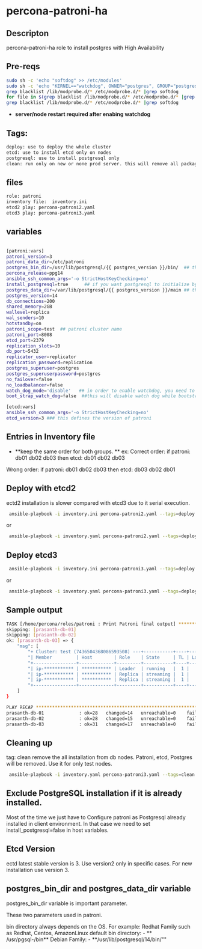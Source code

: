 # percona-patroni-ha

## Descripton ##
percona-patroni-ha role to install postgres with High Availability

## Pre-reqs ##

```bash
sudo sh -c 'echo "softdog" >> /etc/modules'
sudo sh -c 'echo "KERNEL=="watchdog", OWNER="postgres", GROUP="postgres"" >> /etc/udev/rules.d/61-watchdog.rules'
grep blacklist /lib/modprobe.d/* /etc/modprobe.d/* |grep softdog
for file in $(grep blacklist /lib/modprobe.d/* /etc/modprobe.d/* |grep softdog|cut -d":" -f1); do sed -i 's/softdog//g' $file;done
grep blacklist /lib/modprobe.d/* /etc/modprobe.d/* |grep softdog
```

- **server/node restart required after enabing watchdog**

## Tags: ##
```bash
deploy: use to deploy the whole cluster
etcd: use to install etcd only on nodes
postgresql: use to install postgresql only
clean: run only on new or none prod server. this will remove all packages and delete postgres direcotry (/var/lib/postgresql/)
```
## files ##
```bash
role: patroni
inventory file:  inventory.ini
etcd2 play: percona-patroni2.yaml
etcd3 play: percona-patroni3.yaml
```
## variables ##
```bash

[patroni:vars]
patroni_version=3
patroni_data_dir=/etc/patroni
postgres_bin_dir=/usr/lib/postgresql/{{ postgres_version }}/bin/  ## this is needed for patroni configuration
percona_release=ppg14
ansible_ssh_common_args='-o StrictHostKeyChecking=no'
install_postgresql=true      ## if you want postgresql to initialize by patroni. If postgresql already install make it false
postgres_data_dir=/var/lib/postgresql/{{ postgres_version }}/main ## this is needed for patroni configuration
postgres_version=14
db_connections=200
shared_memory=2GB
wallevel=replica
wal_senders=10
hotstandby=on
patroni_scope=test  ## patroni cluster name
patroni_port=8008
etcd_port=2379
replication_slots=10
db_port=5432
replicator_user=replicator
replication_password=replication
postgres_superuser=postgres
postgres_superuserpassword=postgres
no_failover=false
no_loadbalancer=false
watch_dog_mode='disable'   ## in order to enable watchdog, you need to follow prereq steps to enable watch dod at OS level.
boot_strap_watch_dog=false  ##this will disable watch dog while bootstraping postgres

[etcd:vars]
ansible_ssh_common_args='-o StrictHostKeyChecking=no'
etcd_version=3 ### this defines the version of patroni
```
## Entries in Inventory file ##

- **keep the same order for both groups. **
  ex:
Correct order:
  if patroni:
       db01
       db02
       db03
  then
      etcd:
        db01
        db02
        db03

Wrong order:
  if patroni:
       db01
       db02
       db03
then  etcd:
        db03
        db02
        db01
## Deploy with etcd2 ##

ectd2 installation is slower compared with etcd3 due to it serial execution.

  ```bash
   ansible-playbook -i inventory.ini percona-patroni2.yaml --tags=deploy
   ```
or
  ```bash
   ansible-playbook -i inventory.yaml percona-patroni2.yaml --tags=deploy
   ```
## Deploy etcd3 ##
  ```bash
   ansible-playbook -i inventory.ini percona-patroni3.yaml --tags=deploy
   ```
or
  ```bash
   ansible-playbook -i inventory.yaml percona-patroni3.yaml --tags=deploy
   ```


## Sample output ##
```bash
TASK [/home/percona/roles/patroni : Print Patroni final output] *****************************************************************************************************************************************************************************************
skipping: [prasanth-db-01]
skipping: [prasanth-db-02]
ok: [prasanth-db-03] => {
    "msg": [
        "+ Cluster: test (7436504368086593508) ---+-----------+----+-----------+",
        "| Member         | Host        | Role    | State     | TL | Lag in MB |",
        "+----------------+-------------+---------+-----------+----+-----------+",
        "| ip-*********** | *********** | Leader  | running   |  1 |           |",
        "| ip-*********** | *********** | Replica | streaming |  1 |         0 |",
        "| ip-*********** | *********** | Replica | streaming |  1 |         0 |",
        "+----------------+-------------+---------+-----------+----+-----------+"
    ]
}

PLAY RECAP **********************************************************************************************************************************************************************************************************************************************
prasanth-db-01             : ok=28   changed=14   unreachable=0    failed=0    skipped=19   rescued=0    ignored=2
prasanth-db-02             : ok=28   changed=15   unreachable=0    failed=0    skipped=19   rescued=0    ignored=1
prasanth-db-03             : ok=31   changed=17   unreachable=0    failed=0    skipped=16   rescued=0    ignored=1
```


## Cleaning up ##
tag: clean remove the all installation from db nodes. Patroni, etcd, Postgres will be removed.
     Use it for only test nodes.

  ```bash
   ansible-playbook -i inventory.yaml percona-patroni3.yaml --tags=clean
   ```

## Exclude PostgreSQL installation if it is already installed. ##

Most of the time we just have to Configure patroni as Postgresql already installed in client environment. 
In that case we need to set install_postgresql=false in host variables.

## Etcd Version ##

ectd latest stable version is 3. Use version2 only in specific cases. For new installation use version 3.

## postgres_bin_dir and postgres_data_dir variable ##

postgres_bin_dir variable is important parameter.

These two parameters used in patroni.

bin directory always depends on the OS.
For example: 
Redhat Family such as Redhat, Centos, AmazonLinux default bin directory: - ** /usr/pgsql-<version>/bin**
Debian Family: - **/usr/lib/postgresql/14/bin/""


